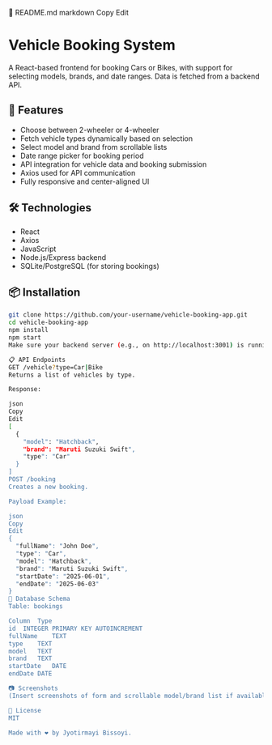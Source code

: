 📄 README.md
markdown
Copy
Edit
# Vehicle Booking System

A React-based frontend for booking Cars or Bikes, with support for selecting models, brands, and date ranges. Data is fetched from a backend API.

## 🚀 Features

- Choose between 2-wheeler or 4-wheeler
- Fetch vehicle types dynamically based on selection
- Select model and brand from scrollable lists
- Date range picker for booking period
- API integration for vehicle data and booking submission
- Axios used for API communication
- Fully responsive and center-aligned UI

## 🛠️ Technologies

- React
- Axios
- JavaScript
- Node.js/Express backend
- SQLite/PostgreSQL (for storing bookings)

## 📦 Installation

```bash
git clone https://github.com/your-username/vehicle-booking-app.git
cd vehicle-booking-app
npm install
npm start
Make sure your backend server (e.g., on http://localhost:3001) is running and has the /vehicle and /booking endpoints.

📋 API Endpoints
GET /vehicle?type=Car|Bike
Returns a list of vehicles by type.

Response:

json
Copy
Edit
[
  {
    "model": "Hatchback",
    "brand": "Maruti Suzuki Swift",
    "type": "Car"
  }
]
POST /booking
Creates a new booking.

Payload Example:

json
Copy
Edit
{
  "fullName": "John Doe",
  "type": "Car",
  "model": "Hatchback",
  "brand": "Maruti Suzuki Swift",
  "startDate": "2025-06-01",
  "endDate": "2025-06-03"
}
🧱 Database Schema
Table: bookings

Column	Type
id	INTEGER PRIMARY KEY AUTOINCREMENT
fullName	TEXT
type	TEXT
model	TEXT
brand	TEXT
startDate	DATE
endDate	DATE

📷 Screenshots
(Insert screenshots of form and scrollable model/brand list if available)

📄 License
MIT

Made with ❤️ by Jyotirmayi Bissoyi.